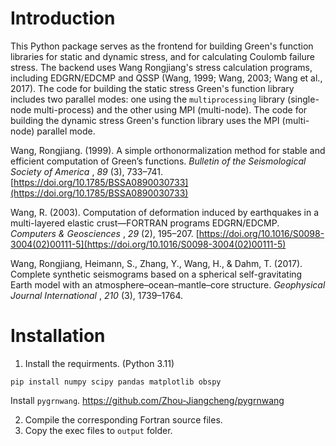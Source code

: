 # Introduction

This Python package serves as the frontend for building Green's function libraries for static and dynamic stress, and for calculating Coulomb failure stress. The backend uses Wang Rongjiang's stress calculation programs, including EDGRN/EDCMP and QSSP (Wang, 1999; Wang, 2003; Wang et al., 2017). The code for building the static stress Green's function library includes two parallel modes: one using the `multiprocessing` library (single-node multi-process) and the other using MPI (multi-node). The code for building the dynamic stress Green's function library uses the MPI (multi-node) parallel mode.

Wang, Rongjiang. (1999). A simple orthonormalization method for stable and efficient computation of Green’s functions.  *Bulletin of the Seismological Society of America* ,  *89* (3), 733–741. [https://doi.org/10.1785/BSSA0890030733](https://doi.org/10.1785/BSSA0890030733)

  Wang, R. (2003). Computation of deformation induced by earthquakes in a multi-layered elastic crust—FORTRAN programs EDGRN/EDCMP.  *Computers & Geosciences* ,  *29* (2), 195–207. [https://doi.org/10.1016/S0098-3004(02)00111-5](https://doi.org/10.1016/S0098-3004(02)00111-5)

  Wang, Rongjiang, Heimann, S., Zhang, Y., Wang, H., & Dahm, T. (2017). Complete synthetic seismograms based on a spherical self-gravitating Earth model with an atmosphere–ocean–mantle–core structure.  *Geophysical Journal International* ,  *210* (3), 1739–1764.

# Installation

1. Install the requirments. (Python 3.11)

```
pip install numpy scipy pandas matplotlib obspy
```

Install `pygrnwang`. https://github.com/Zhou-Jiangcheng/pygrnwang

2. Compile the corresponding Fortran source files.
3. Copy the exec files to `output` folder.
